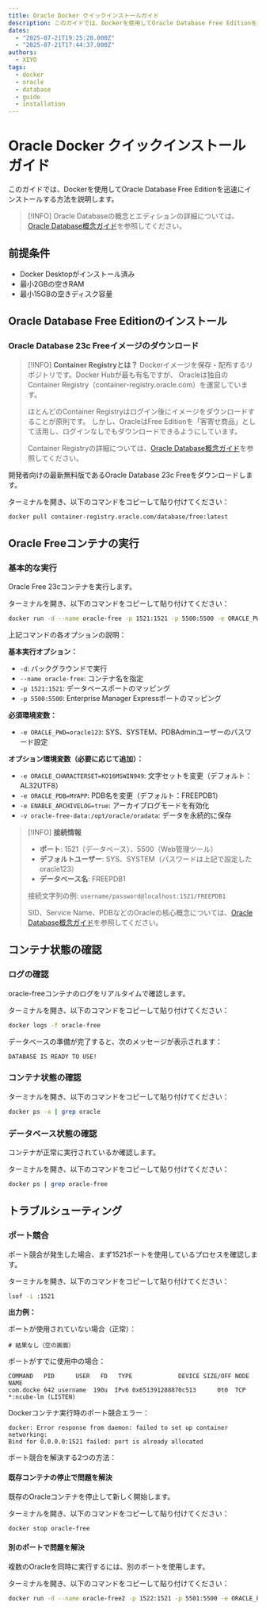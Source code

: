 ```yaml
---
title: Oracle Docker クイックインストールガイド
description: このガイドでは、Dockerを使用してOracle Database Free Editionを迅速にインストールする方法を説明します。
dates:
  - "2025-07-21T19:25:28.000Z"
  - "2025-07-21T17:44:37.000Z"
authors:
  - XIYO
tags:
  - docker
  - oracle
  - database
  - guide
  - installation
---
```


# Oracle Docker クイックインストールガイド

このガイドでは、Dockerを使用してOracle Database Free Editionを迅速にインストールする方法を説明します。

> [!INFO]
> Oracle Databaseの概念とエディションの詳細については、[Oracle Database概念ガイド](oracle-database-concepts)を参照してください。

## 前提条件

- Docker Desktopがインストール済み
- 最小2GBの空きRAM
- 最小15GBの空きディスク容量

## Oracle Database Free Editionのインストール

### Oracle Database 23c Freeイメージのダウンロード

> [!INFO]
> **Container Registryとは？**
> Dockerイメージを保存・配布するリポジトリです。Docker Hubが最も有名ですが、
> Oracleは独自のContainer Registry（container-registry.oracle.com）を運営しています。
> 
> ほとんどのContainer Registryはログイン後にイメージをダウンロードすることが原則です。
> しかし、OracleはFree Editionを「客寄せ商品」として活用し、ログインなしでもダウンロードできるようにしています。
> 
> Container Registryの詳細については、[Oracle Database概念ガイド](oracle-database-concepts)を参照してください。

開発者向けの最新無料版であるOracle Database 23c Freeをダウンロードします。

ターミナルを開き、以下のコマンドをコピーして貼り付けてください：
```bash
docker pull container-registry.oracle.com/database/free:latest
```
## Oracle Freeコンテナの実行

### 基本的な実行

Oracle Free 23cコンテナを実行します。

ターミナルを開き、以下のコマンドをコピーして貼り付けてください：
```bash
docker run -d --name oracle-free -p 1521:1521 -p 5500:5500 -e ORACLE_PWD=oracle123 container-registry.oracle.com/database/free:latest
```

上記コマンドの各オプションの説明：

**基本実行オプション：**
- `-d`: バックグラウンドで実行
- `--name oracle-free`: コンテナ名を指定
- `-p 1521:1521`: データベースポートのマッピング
- `-p 5500:5500`: Enterprise Manager Expressポートのマッピング

**必須環境変数：**
- `-e ORACLE_PWD=oracle123`: SYS、SYSTEM、PDBAdminユーザーのパスワード設定

**オプション環境変数（必要に応じて追加）：**
- `-e ORACLE_CHARACTERSET=KO16MSWIN949`: 文字セットを変更（デフォルト：AL32UTF8）
- `-e ORACLE_PDB=MYAPP`: PDB名を変更（デフォルト：FREEPDB1）
- `-e ENABLE_ARCHIVELOG=true`: アーカイブログモードを有効化
- `-v oracle-free-data:/opt/oracle/oradata`: データを永続的に保存

> [!INFO]
> **接続情報**
> - **ポート**: 1521（データベース）、5500（Web管理ツール）
> - **デフォルトユーザー**: SYS、SYSTEM（パスワードは上記で設定したoracle123）
> - **データベース名**: FREEPDB1
> 
> 接続文字列の例: `username/password@localhost:1521/FREEPDB1`
> 
> SID、Service Name、PDBなどのOracleの核心概念については、[Oracle Database概念ガイド](oracle-database-concepts)を参照してください。



## コンテナ状態の確認

### ログの確認

oracle-freeコンテナのログをリアルタイムで確認します。

ターミナルを開き、以下のコマンドをコピーして貼り付けてください：
```bash
docker logs -f oracle-free
```

データベースの準備が完了すると、次のメッセージが表示されます：
```
DATABASE IS READY TO USE!
```

### コンテナ状態の確認

ターミナルを開き、以下のコマンドをコピーして貼り付けてください：
```bash
docker ps -a | grep oracle
```

### データベース状態の確認

コンテナが正常に実行されているか確認します。

ターミナルを開き、以下のコマンドをコピーして貼り付けてください：
```bash
docker ps | grep oracle-free
```


## トラブルシューティング

### ポート競合

ポート競合が発生した場合、まず1521ポートを使用しているプロセスを確認します。

ターミナルを開き、以下のコマンドをコピーして貼り付けてください：
```bash
lsof -i :1521
```

**出力例：**

ポートが使用されていない場合（正常）：
```
# 結果なし（空の画面）
```

ポートがすでに使用中の場合：
```
COMMAND   PID      USER   FD   TYPE             DEVICE SIZE/OFF NODE NAME
com.docke 642 username  190u  IPv6 0x651391288870c513      0t0  TCP *:ncube-lm (LISTEN)
```

Dockerコンテナ実行時のポート競合エラー：
```
docker: Error response from daemon: failed to set up container networking: 
Bind for 0.0.0.0:1521 failed: port is already allocated
```

ポート競合を解決する2つの方法：

#### 既存コンテナの停止で問題を解決

既存のOracleコンテナを停止して新しく開始します。

ターミナルを開き、以下のコマンドをコピーして貼り付けてください：
```bash
docker stop oracle-free
```

#### 別のポートで問題を解決

複数のOracleを同時に実行するには、別のポートを使用します。

ターミナルを開き、以下のコマンドをコピーして貼り付けてください：
```bash
docker run -d --name oracle-free2 -p 1522:1521 -p 5501:5500 -e ORACLE_PWD=YourPassword123 container-registry.oracle.com/database/free:latest
```